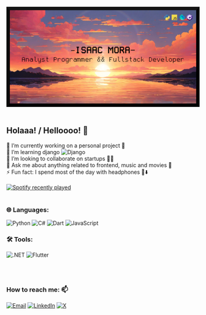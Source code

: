 ![My banner](https://github.com/Zprit3/Zprit3/blob/main/assets/banner.jpg)
<br><br>
## Holaaa! / Helloooo! 👋

🔭 I’m currently working on a personal project 🎲<br>
🌱 I’m learning django ![Django](https://img.shields.io/badge/Django-092E20?style=flat&logo=django&logoColor=white)<br>
👯 I’m looking to collaborate on startups 👨‍🏭<br>
💬 Ask me about anything related to frontend, music and movies 🎥<br>
⚡ Fun fact: I spend most of the day with headphones 🎵⬇️
<br><br>
[![Spotify recently played](https://spotify-recently-played-readme.vercel.app/api?user=isackandres&count=3)](https://open.spotify.com/user/isackandres)
<br><br>

### 🌐 Languages: 
  ![Python](https://img.shields.io/badge/Python-3776AB?style=flat&logo=python&logoColor=white)
  ![C#](https://img.shields.io/badge/C%23-239120?style=flat&logo=c-sharp&logoColor=white)
  ![Dart](https://img.shields.io/badge/Dart-0175C2?style=flat&logo=dart&logoColor=white)
  ![JavaScript](https://img.shields.io/badge/JavaScript-F7DF1E?style=flat&logo=javascript&logoColor=black)

### 🛠️ Tools: 
  ![.NET](https://img.shields.io/badge/.NET-512BD4?style=flat&logo=dot-net&logoColor=white)
  ![Flutter](https://img.shields.io/badge/Flutter-02569B?style=flat&logo=flutter&logoColor=white)
  
<br><br>
### How to reach me: 📫
<a href="mailto:isaacmorap@outlook.com"><img src="https://img.shields.io/badge/Email-D14836?style=flat&logo=gmail&logoColor=white" alt="Email"></a>
<a href="https://linkedin.com/in/isaacmop/"><img src="https://img.shields.io/badge/LinkedIn-0077B5?style=flat&logo=linkedin&logoColor=white" alt="LinkedIn"></a>
<a href="https://x.com/Zprit3"><img src="https://img.shields.io/badge/X-000000?style=flat&logo=x&logoColor=white" alt="X"></a>
